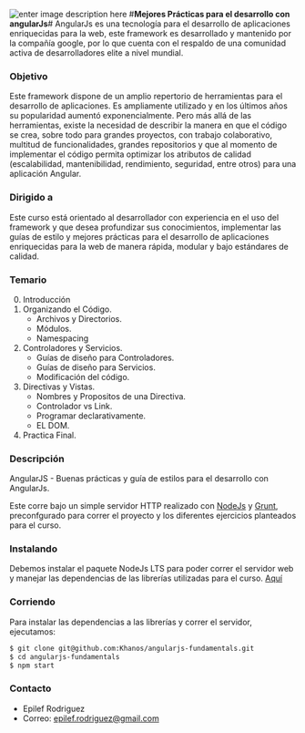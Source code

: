![enter image description here](https://angularjs.org/img/AngularJS-large.png)
#**Mejores Prácticas para el desarrollo con angularJs**#
AngularJs es una tecnología para el desarrollo de aplicaciones enriquecidas para la web, este framework es desarrollado y mantenido por la compañía google, por lo que cuenta con el respaldo de una comunidad activa de desarrolladores elite a nivel mundial.

### <i class="icon-target"></i> **Objetivo** ###
Este framework dispone de un amplio repertorio de herramientas para el desarrollo de aplicaciones. Es ampliamente utilizado y en los últimos años su popularidad aumentó exponencialmente. Pero más allá de las herramientas, existe la necesidad de describir la manera en que el código se crea, sobre todo para grandes proyectos, con trabajo colaborativo, multitud de funcionalidades, grandes repositorios y que al momento de implementar el código permita optimizar los atributos de calidad (escalabilidad, mantenibilidad, rendimiento, seguridad, entre otros) para una aplicación Angular.

### <i class="icon-users"></i> **Dirigido a** ###
Este curso está orientado al desarrollador con experiencia en el uso del framework y que desea profundizar sus conocimientos, implementar las guías de estilo y mejores prácticas para el desarrollo de aplicaciones enriquecidas para la web de manera rápida, modular y bajo estándares de calidad.

### <i class="icon-book"></i> **Temario** ###
0. Introducción
0. Organizando el Código.
	* Archivos y Directorios.
	* Módulos.
	* Namespacing
0. Controladores y Servicios.
	* Guías de diseño para Controladores.
	* Guías de diseño para Servicios.
	* Modificación del código.
0. Directivas y Vistas.
	* Nombres y Propositos de una Directiva.
	* Controlador vs Link.
	* Programar declarativamente.
	* EL DOM.
0. Practica Final.

### <i class="icon-pencil"></i> **Descripción** ###
AngularJS - Buenas prácticas y guía de estilos para el desarrollo con AngularJs.

Este corre bajo un simple servidor HTTP realizado con [NodeJs](https://nodejs.org/en/) y [Grunt](http://gruntjs.com/), preconfgurado para correr el proyecto y los diferentes ejercicios planteados para el curso.

### <i class="icon-cog-alt"></i> **Instalando** ###

Debemos instalar el paquete NodeJs LTS para poder correr el servidor web y manejar las dependencias de las librerías utilizadas para el curso. [Aquí](https://nodejs.org/en/)

### <i class="icon-play"></i> **Corriendo** ###

Para instalar las dependencias a las librerías y correr el servidor, ejecutamos:

```bash
$ git clone git@github.com:Khanos/angularjs-fundamentals.git
$ cd angularjs-fundamentals
$ npm start
```


### <i class="icon-thumbs-up-alt"></i> **Contacto** ###
* Epilef Rodriguez
* Correo: epilef.rodriguez@gmail.com
